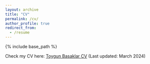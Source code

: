 ```yaml
---
layout: archive
title: "CV"
permalink: /cv/
author_profile: true
redirect_from:
  - /resume
---
```


{% include base_path %}

Check my CV here: [Toygun Basaklar CV](https://www.dropbox.com/scl/fi/xnvexean5fqhcjijonh1g/Toygun_Basaklar_CV_ML.pdf?rlkey=zoeavr0087yfleu6tgk503yxd&dl=0)  (Last updated: March 2024)

<!-- Publications
======
  <ul>{% for post in site.publications %}
    {% include archive-single-cv.html %}
  {% endfor %}</ul> -->
  
<!-- Talks
======
  <ul>{% for post in site.talks %}
    {% include archive-single-talk-cv.html %}
  {% endfor %}</ul> -->
  
<!-- Teaching
======
  <ul>{% for post in site.teaching %}
    {% include archive-single-cv.html %}
  {% endfor %}</ul> -->
  
<!-- Service and leadership
======
* Currently signed in to 43 different slack teams -->
